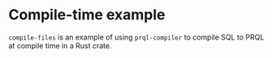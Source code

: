 # Compile-time example

`compile-files` is an example of using `prql-compiler` to compile SQL to PRQL at
compile time in a Rust crate.
